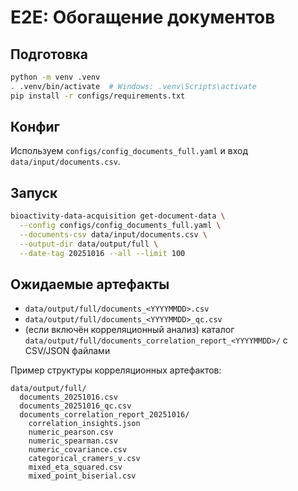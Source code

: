# E2E: Обогащение документов

## Подготовка

```bash
python -m venv .venv
. .venv/bin/activate  # Windows: .venv\Scripts\activate
pip install -r configs/requirements.txt
```

## Конфиг

Используем `configs/config_documents_full.yaml` и вход `data/input/documents.csv`.

## Запуск

```bash
bioactivity-data-acquisition get-document-data \
  --config configs/config_documents_full.yaml \
  --documents-csv data/input/documents.csv \
  --output-dir data/output/full \
  --date-tag 20251016 --all --limit 100
```

## Ожидаемые артефакты

- `data/output/full/documents_<YYYYMMDD>.csv`
- `data/output/full/documents_<YYYYMMDD>_qc.csv`
- (если включён корреляционный анализ) каталог `data/output/full/documents_correlation_report_<YYYYMMDD>/` с CSV/JSON файлами

Пример структуры корреляционных артефактов:

```text
data/output/full/
  documents_20251016.csv
  documents_20251016_qc.csv
  documents_correlation_report_20251016/
    correlation_insights.json
    numeric_pearson.csv
    numeric_spearman.csv
    numeric_covariance.csv
    categorical_cramers_v.csv
    mixed_eta_squared.csv
    mixed_point_biserial.csv
```
